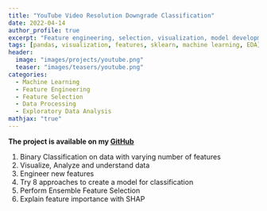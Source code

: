 ```yaml
---
title: "YouTube Video Resolution Downgrade Classification"
date: 2022-04-14
author_profile: true
excerpt: "Feature engineering, selection, visualization, model development, feature explainability."
tags: [pandas, visualization, features, sklearn, machine learning, EDA]
header:
  image: "images/projects/youtube.png"
  teaser: "images/teasers/youtube.png"
categories:
  - Machine Learning
  - Feature Engineering
  - Feature Selection
  - Data Processing
  - Exploratory Data Analysis
mathjax: "true"
---
```


**The project is available on my [GitHub](https://github.com/Deffro/Data-Science-Portfolio/tree/master/Notebooks/YouTube%20Video%20Resolution%20Downgrade%20Classification)**

1. Binary Classification on data with varying number of features
2. Visualize, Analyze and understand data
3. Engineer new features
4. Try 8 approaches to create a model for classification
5. Perform Ensemble Feature Selection
6. Explain feature importance with SHAP













